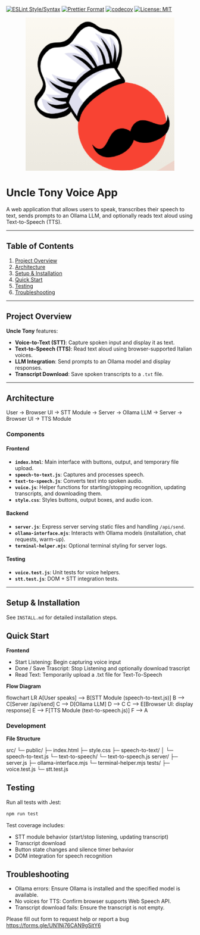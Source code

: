 [![ESLint Style/Syntax](https://img.shields.io/badge/Style-ESLint-4B32C3?logo=eslint&logoColor=white)](https://github.com/ejrezek/510-software-engineering/blob/badgesV2/proj2/eslint.config.js)
[![Prettier Format](https://img.shields.io/badge/Format-Prettier-F7B93E?logo=prettier&logoColor=white)](https://github.com/ejrezek/510-software-engineering/blob/badgesV2/proj2/prettier.config.js)
[![codecov](https://codecov.io/gh/ejrezek/510-software-engineering/graph/badge.svg?token=6K93NJ8JE6)](https://codecov.io/gh/ejrezek/510-software-engineering)
[![License: MIT](https://img.shields.io/badge/License-MIT-4B32C3?logo=open-source-initiative&logoColor=white)](LICENSE.md)

<p align="center">
  <img src="./src/public/uncle_tony_logo.png" alt="Uncle Tony Logo" width="400"/>
</p>

# Uncle Tony Voice App

A web application that allows users to speak, transcribes their speech to text, sends prompts to an Ollama LLM, and optionally reads text aloud using Text-to-Speech (TTS).

---

## Table of Contents

1. [Project Overview](#project-overview)
2. [Architecture](#architecture)
3. [Setup & Installation](#setup--installation)
4. [Quick Start](#quick-start)
5. [Testing](#testing)
6. [Troubleshooting](#troubleshooting)

---

## Project Overview

**Uncle Tony** features:

- **Voice-to-Text (STT)**: Capture spoken input and display it as text.
- **Text-to-Speech (TTS)**: Read text aloud using browser-supported Italian voices.
- **LLM Integration**: Send prompts to an Ollama model and display responses.
- **Transcript Download**: Save spoken transcripts to a `.txt` file.

---

## Architecture

User → Browser UI → STT Module → Server → Ollama LLM → Server → Browser UI → TTS Module

### Components

#### Frontend

- **`index.html`**: Main interface with buttons, output, and temporary file upload.
- **`speech-to-text.js`**: Captures and processes speech.
- **`text-to-speech.js`**: Converts text into spoken audio.
- **`voice.js`**: Helper functions for starting/stopping recognition, updating transcripts, and downloading them.
- **`style.css`**: Styles buttons, output boxes, and audio icon.

#### Backend

- **`server.js`**: Express server serving static files and handling `/api/send`.
- **`ollama-interface.mjs`**: Interacts with Ollama models (installation, chat requests, warm-up).
- **`terminal-helper.mjs`**: Optional terminal styling for server logs.

#### Testing

- **`voice.test.js`**: Unit tests for voice helpers.
- **`stt.test.js`**: DOM + STT integration tests.

---

## Setup & Installation

See `INSTALL.md` for detailed installation steps.

## Quick Start

**Frontend**

- Start Listening: Begin capturing voice input
- Done / Save Trascript: Stop Listening and optionally download trascript
- Read Text: Temporarily upload a .txt file for Text-To-Speech

**Flow Diagram**

flowchart LR
A[User speaks] --> B[STT Module (speech-to-text.js)]
B --> C[Server /api/send]
C --> D[Ollama LLM]
D --> C
C --> E[Browser UI: display response]
E --> F[TTS Module (text-to-speech.js)]
F --> A

### Development

**File Structure**

src/
└─ public/
├─ index.html
├─ style.css
├─ speech-to-text/
│ └─ speech-to-text.js
└─ text-to-speech/
└─ text-to-speech.js
server/
├─ server.js
├─ ollama-interface.mjs
└─ terminal-helper.mjs
tests/
├─ voice.test.js
└─ stt.test.js

## Testing

Run all tests with Jest:

```bash
npm run test
```

Test coverage includes:

- STT module behavior (start/stop listening, updating transcript)
- Transcript download
- Button state changes and silence timer behavior
- DOM integration for speech recognition

## Troubleshooting

- Ollama errors: Ensure Ollama is installed and the specified model is available.
- No voices for TTS: Confirm browser supports Web Speech API.
- Transcript download fails: Ensure the transcript is not empty.

Please fill out form to request help or report a bug https://forms.gle/UN1Nj76CAN9gSitY6

